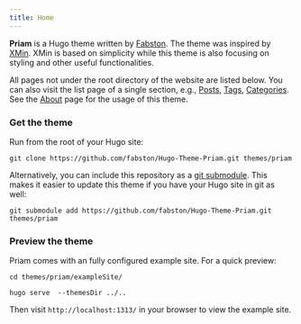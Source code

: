 ```yaml
---
title: Home
---
```


**Priam** is a Hugo theme written by [Fabston](https://github.com/fabston). The theme was inspired by [XMin](https://github.com/yihui/hugo-xmin). XMin is based on simplicity while this theme is also focusing on styling and other useful functionalities.

All pages not under the root directory of the website are listed below. You can also visit the list page of a single section, e.g., [Posts](/post/), [Tags](/tags), [Categories](/categories). See the [About](/about/) page for the usage of this theme.

### Get the theme

Run from the root of your Hugo site:

```terminal
git clone https://github.com/fabston/Hugo-Theme-Priam.git themes/priam
```

Alternatively, you can include this repository as a [git submodule](https://git-scm.com/docs/gitsubmodules). This makes it easier to update this theme if you have your Hugo site in git as well:

```terminal
git submodule add https://github.com/fabston/Hugo-Theme-Priam.git themes/priam
```

### Preview the theme

Priam comes with an fully configured example site. For a quick preview:

```terminal
cd themes/priam/exampleSite/
```

```terminal
hugo serve  --themesDir ../..
```

Then visit `http://localhost:1313/` in your browser to view the example site.